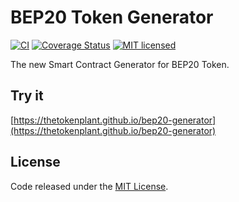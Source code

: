 # BEP20 Token Generator

[![CI](https://github.com/thetokenplant/bep20-generator/workflows/CI/badge.svg?branch=master)](https://github.com/thetokenplant/bep20-generator/actions/)
[![Coverage Status](https://coveralls.io/repos/github/thetokenplant/bep20-generator/badge.svg?branch=master)](https://coveralls.io/github/thetokenplant/bep20-generator?branch=master)
[![MIT licensed](https://img.shields.io/github/license/thetokenplant/bep20-generator.svg)](https://github.com/thetokenplant/bep20-generator/blob/master/LICENSE)

The new Smart Contract Generator for BEP20 Token.

## Try it

[https://thetokenplant.github.io/bep20-generator](https://thetokenplant.github.io/bep20-generator)

## License

Code released under the [MIT License](https://github.com/thetokenplant/bep20-generator/blob/master/LICENSE).
